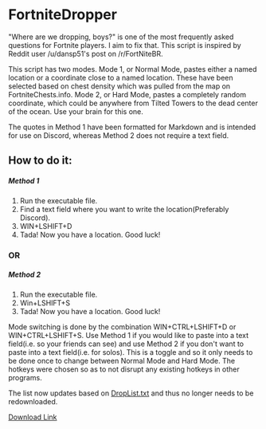 # FortniteDropper
"Where are we dropping, boys?" is one of the most frequently asked questions for Fortnite players. I aim to fix that. This script is inspired by Reddit user /u/dansp51's post on /r/FortNiteBR.

This script has two modes. Mode 1, or Normal Mode, pastes either a named location or a coordinate close to a named location. These have been selected based on chest density which was pulled from the map on FortniteChests.info. Mode 2, or Hard Mode, pastes a completely random coordinate, which could be anywhere from Tilted Towers to the dead center of the ocean. Use your brain for this one.

The quotes in Method 1 have been formatted for Markdown and is intended for use on Discord, whereas Method 2 does not require a text field.

## How to do it:

##### Method 1
1. Run the executable file.
2. Find a text field where you want to write the location(Preferably Discord).
3. WIN+LSHIFT+D
4. Tada! Now you have a location. Good luck!

### OR

##### Method 2
1. Run the executable file.
2. Win+LSHIFT+S
3. Tada! Now you have a location. Good luck!

Mode switching is done by the combination WIN+CTRL+LSHIFT+D or WIN+CTRL+LSHIFT+S. Use Method 1 if you would like to paste into a text field(i.e. so your friends can see) and use Method 2 if you don't want to paste into a text field(i.e. for solos). This is a toggle and so it only needs to be done once to change between Normal Mode and Hard Mode. The hotkeys were chosen so as to not disrupt any existing hotkeys in other programs.

The list now updates based on [DropList.txt](https://github.com/Juicysteak117/FortniteDropper/blob/master/DropList.txt) and thus no longer needs to be redownloaded.

[Download Link](https://github.com/Juicysteak117/FortniteDropper/releases/download/3.0/FortniteDropper.exe)
